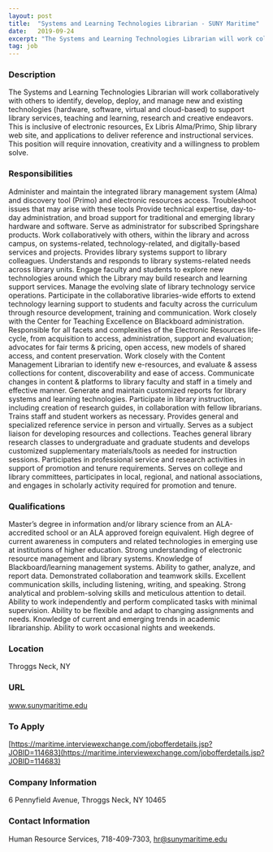 ```yaml
---
layout: post
title:  "Systems and Learning Technologies Librarian - SUNY Maritime"
date:   2019-09-24
excerpt: "The Systems and Learning Technologies Librarian will work collaboratively with others to identify, develop, deploy, and manage new and existing technologies (hardware, software, virtual and cloud-based) to support library services, teaching and learning, research and creative endeavors. This is inclusive of electronic resources, Ex Libris Alma/Primo, Ship library web site,..."
tag: job
---
```


### Description   

The Systems and Learning Technologies Librarian will work collaboratively with others to identify, develop, deploy, and manage new and existing technologies (hardware, software, virtual and cloud-based) to support library services, teaching and learning, research and creative endeavors. This is inclusive of electronic resources, Ex Libris Alma/Primo, Ship library web site, and applications to deliver reference and instructional services. This position will require innovation, creativity and a willingness to problem solve.


### Responsibilities   

Administer and maintain the integrated library management system (Alma) and discovery tool (Primo) and electronic resources access. Troubleshoot issues that may arise with these tools Provide technical expertise, day-to-day administration, and broad support for traditional and emerging library hardware and software. Serve as administrator for subscribed Springshare products. Work collaboratively with others, within the library and across campus, on systems-related, technology-related, and digitally-based services and projects. Provides library systems support to library colleagues. Understands and responds to library systems-related needs across library units. Engage faculty and students to explore new technologies around which the Library may build research and learning support services. Manage the evolving slate of library technology service operations. Participate in the collaborative libraries-wide efforts to extend technology learning support to students and faculty across the curriculum through resource development, training and communication. Work closely with the Center for Teaching Excellence on Blackboard administration. Responsible for all facets and complexities of the Electronic Resources life-cycle, from acquisition to access, administration, support and evaluation; advocates for fair terms & pricing, open access, new models of shared access, and content preservation. Work closely with the Content Management Librarian to identify new e-resources, and evaluate & assess collections for content, discoverability and ease of access. Communicate changes in content & platforms to library faculty and staff in a timely and effective manner. Generate and maintain customized reports for library systems and learning technologies. Participate in library instruction, including creation of research guides, in collaboration with fellow librarians. Trains staff and student workers as necessary. Provides general and specialized reference service in person and virtually. Serves as a subject liaison for developing resources and collections. Teaches general library research classes to undergraduate and graduate students and develops customized supplementary materials/tools as needed for instruction sessions. Participates in professional service and research activities in support of promotion and tenure requirements. Serves on college and library committees, participates in local, regional, and national associations, and engages in scholarly activity required for promotion and tenure.


### Qualifications   

Master’s degree in information and/or library science from an ALA-accredited school or an ALA approved foreign equivalent. High degree of current awareness in computers and related technologies in emerging use at institutions of higher education. Strong understanding of electronic resource management and library systems. Knowledge of Blackboard/learning management systems. Ability to gather, analyze, and report data. Demonstrated collaboration and teamwork skills. Excellent communication skills, including listening, writing, and speaking. Strong analytical and problem-solving skills and meticulous attention to detail. Ability to work independently and perform complicated tasks with minimal supervision. Ability to be flexible and adapt to changing assignments and needs. Knowledge of current and emerging trends in academic librarianship. Ability to work occasional nights and weekends.




### Location   

Throggs Neck, NY


### URL   

www.sunymaritime.edu

### To Apply   

[https://maritime.interviewexchange.com/jobofferdetails.jsp?JOBID=114683](https://maritime.interviewexchange.com/jobofferdetails.jsp?JOBID=114683)


### Company Information   

6 Pennyfield Avenue, Throggs Neck, NY 10465


### Contact Information   

Human Resource Services, 718-409-7303, hr@sunymaritime.edu

